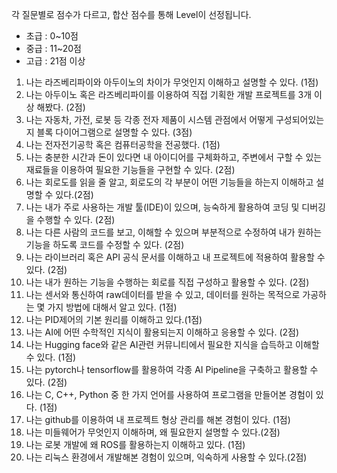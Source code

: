 각 질문별로 점수가 다르고, 합산 점수를 통해 Level이 선정됩니다.  
  
- 초급 : 0~10점  
- 중급 : 11~20점  
- 고급 : 21점 이상  
  
1. 나는 라즈베리파이와 아두이노의 차이가 무엇인지 이해하고 설명할 수 있다. (1점)  
2. 나는 아두이노 혹은 라즈베리파이를 이용하여 직접 기획한 개발 프로젝트를 3개 이상 해봤다. (2점)  
3. 나는 자동차, 가전, 로봇 등 각종 전자 제품이 시스템 관점에서 어떻게 구성되어있는지 블록 다이어그램으로 설명할 수 있다. (3점)  
4. 나는 전자전기공학 혹은 컴퓨터공학을 전공했다. (1점)  
5. 나는 충분한 시간과 돈이 있다면 내 아이디어를 구체화하고, 주변에서 구할 수 있는 재료들을 이용하여 필요한 기능들을 구현할 수 있다. (2점)  
6. 나는 회로도를 읽을 줄 알고, 회로도의 각 부분이 어떤 기능들을 하는지 이해하고 설명할 수 있다.(2점)  
7. 나는 내가 주로 사용하는 개발 툴(IDE)이 있으며, 능숙하게 활용하여 코딩 및 디버깅을 수행할 수 있다. (2점)  
8. 나는 다른 사람의 코드를 보고, 이해할 수 있으며 부분적으로 수정하여 내가 원하는 기능을 하도록 코드를 수정할 수 있다. (2점)  
9. 나는 라이브러리 혹은 API 공식 문서를 이해하고 내 프로젝트에 적용하여 활용할 수 있다. (2점)  
10. 나는 내가 원하는 기능을 수행하는 회로를 직접 구성하고 활용할 수 있다. (2점)  
11. 나는 센서와 통신하여 raw데이터를 받을 수 있고, 데이터를 원하는 목적으로 가공하는 몇 가지 방법에 대해서 알고 있다. (1점)  
12. 나는 PID제어의 기본 원리를 이해하고 있다.(1점)  
13. 나는 AI에 어떤 수학적인 지식이 활용되는지 이해하고 응용할 수 있다. (2점)  
14. 나는 Hugging face와 같은 AI관련 커뮤니티에서 필요한 지식을 습득하고 이해할 수 있다. (1점)  
15. 나는 pytorch나 tensorflow를 활용하여 각종 AI Pipeline을 구축하고 활용할 수 있다. (2점)  
16. 나는 C, C++, Python 중 한 가지 언어를 사용하여 프로그램을 만들어본 경험이 있다. (1점)  
17. 나는 github를 이용하여 내 프로젝트 형상 관리를 해본 경험이 있다. (1점)  
18. 나는 미들웨어가 무엇인지 이해하며, 왜 필요한지 설명할 수 있다.(2점)  
19. 나는 로봇 개발에 왜 ROS를 활용하는지 이해하고 있다. (1점)  
20. 나는 리눅스 환경에서 개발해본 경험이 있으며, 익숙하게 사용할 수 있다.(2점)  
